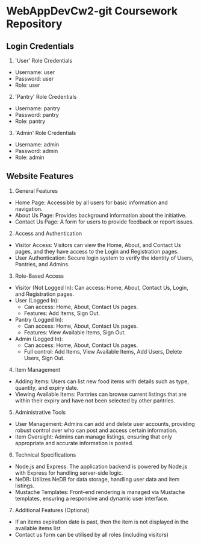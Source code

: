 # WebAppDevCw2-git Coursework Repository

## Login Credentials

1. 'User' Role Credentials
* Username: user
* Password: user
* Role: user

2. 'Pantry' Role Credentials
* Username: pantry
* Password: pantry
* Role: pantry

3. 'Admin' Role Credentials
* Username: admin
* Password: admin
* Role: admin

## Website Features

1. General Features
* Home Page: Accessible by all users for basic information and navigation.
* About Us Page: Provides background information about the initiative.
* Contact Us Page: A form for users to provide feedback or report issues.
2. Access and Authentication
* Visitor Access: Visitors can view the Home, About, and Contact Us pages, and they have access to the Login and Registration pages.
* User Authentication: Secure login system to verify the identity of Users, Pantries, and Admins.
3. Role-Based Access
* Visitor (Not Logged In): Can access: Home, About, Contact Us, Login, and Registration pages.
* User (Logged In): 
   * Can access: Home, About, Contact Us pages.
   * Features: Add Items, Sign Out.
* Pantry (Logged In):
   * Can access: Home, About, Contact Us pages.
   * Features: View Available Items, Sign Out.
* Admin (Logged In):
   * Can access: Home, About, Contact Us pages.
   * Full control: Add Items, View Available Items, Add Users, Delete Users, Sign Out.
4. Item Management
* Adding Items: Users can list new food items with details such as type, quantity, and expiry date.
* Viewing Available Items: Pantries can browse current listings that are within their expiry and have not been selected by other pantries.
5. Administrative Tools
* User Management: Admins can add and delete user accounts, providing robust control over who can post and access certain information.
* Item Oversight: Admins can manage listings, ensuring that only appropriate and accurate information is posted.
6. Technical Specifications
* Node.js and Express: The application backend is powered by Node.js with Express for handling server-side logic.
* NeDB: Utilizes NeDB for data storage, handling user data and item listings.
* Mustache Templates: Front-end rendering is managed via Mustache templates, ensuring a responsive and dynamic user interface.
7. Additional Features (Optional)
* If an items expiration date is past, then the item is not displayed in the available items list
* Contact us form can be utilised by all roles (including visitors)